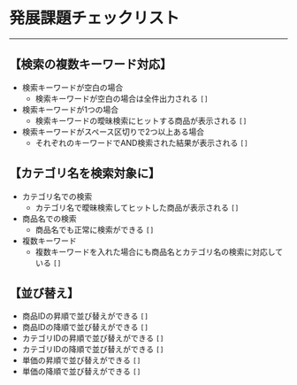 # 発展課題チェックリスト

---

## 【検索の複数キーワード対応】

* 検索キーワードが空白の場合
  * 検索キーワードが空白の場合は全件出力される `[]`
* 検索キーワードが1つの場合
  * 検索キーワードの曖昧検索にヒットする商品が表示される `[]`
* 検索キーワードがスペース区切りで2つ以上ある場合
  * それぞれのキーワードでAND検索された結果が表示される `[]`

## 【カテゴリ名を検索対象に】

* カテゴリ名での検索
  * カテゴリ名で曖昧検索してヒットした商品が表示される `[]`
* 商品名での検索
  * 商品名でも正常に検索ができる `[]`
* 複数キーワード
  * 複数キーワードを入れた場合にも商品名とカテゴリ名の検索に対応している `[]`

## 【並び替え】

* 商品IDの昇順で並び替えができる `[]`
* 商品IDの降順で並び替えができる `[]`
* カテゴリIDの昇順で並び替えができる `[]`
* カテゴリIDの降順で並び替えができる `[]`
* 単価の昇順で並び替えができる `[]`
* 単価の降順で並び替えができる `[]`
